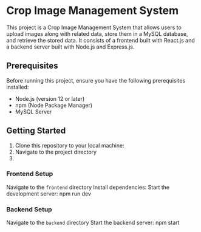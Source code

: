 # Crop Image Management System

This project is a Crop Image Management System that allows users to upload images along with related data, store them in a MySQL database, and retrieve the stored data.
It consists of a frontend built with React.js and a backend server built with Node.js and Express.js.

## Prerequisites

Before running this project, ensure you have the following prerequisites installed:

- Node.js (version 12 or later)
- npm (Node Package Manager)
- MySQL Server

## Getting Started

1. Clone this repository to your local machine:
2. Navigate to the project directory
3. 
### Frontend Setup
Navigate to the `frontend` directory
Install dependencies:
Start the development server: npm run dev

### Backend Setup
Navigate to the `backend` directory
 Start the backend server: npm start










